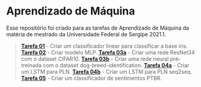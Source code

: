 # Aprendizado de Máquina

Esse repositório foi criado para as tarefas de Aprendizado de Máquina da matéria de mestrado da Universidade Federal de Sergipe 2021.1.

> **[Tarefa 01](https://github.com/EikEUFS/AprendizadoDeMaquina/blob/main/AM_Tarefa_01.ipynb)** - Criar um classificador linear para classificar a base iris.
> **[Tarefa 02](https://github.com/EikEUFS/AprendizadoDeMaquina/blob/main/AM_Tarefa_02.ipynb)** - Criar modelo MLP.
> **[Tarefa 03a](https://github.com/EikEUFS/AprendizadoDeMaquina/blob/main/AM_Tarefa_03A.ipynb)** - Criar uma rede ResNet34 com o dataset CIFAR10.
> **[Tarefa 03b](https://github.com/EikEUFS/AprendizadoDeMaquina/blob/main/AM_Tarefa_03B.ipynb)** - Criar uma rede neural pré-treinada com o dataset dog-breed-identification.
> **[Tarefa 04a](https://github.com/EikEUFS/AprendizadoDeMaquina/blob/main/AM_Tarefa_04A.ipynb)** - Criar um LSTM para PLN.
> **[Tarefa 04b](https://github.com/EikEUFS/AprendizadoDeMaquina/blob/main/AM_Tarefa_04B.ipynb)** - Criar um LSTM para PLN seq2seq.
> **[Tarefa 05](https://github.com/EikEUFS/AprendizadoDeMaquina/blob/main/AM_Tarefa_05.ipynb)** - Criar um classificador de sentimentos PTBR.
